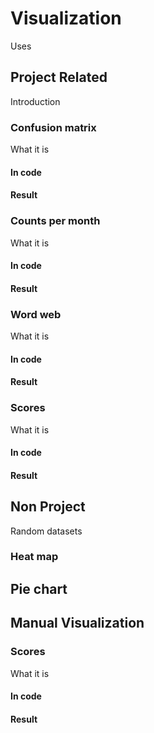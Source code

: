 # Visualization 
Uses 

## Project Related
Introduction

### Confusion matrix
What it is 
#### In code 
#### Result

### Counts per month
What it is 
#### In code 
#### Result

### Word web
What it is 
#### In code 
#### Result

### Scores
What it is 
#### In code 
#### Result

## Non Project
Random datasets 

### Heat map


## Pie chart 


## Manual Visualization
### Scores
What it is 
#### In code 
#### Result
